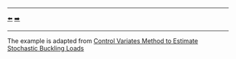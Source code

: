 ***
[⬅️](../026/README.md "Previous example")
[➡️](../028/README.md "Next example")
***

The example is adapted from [Control Variates Method to Estimate Stochastic Buckling Loads](https://doi.org/10.1002/nme.70070)
